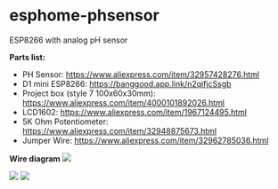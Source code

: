 # esphome-phsensor
ESP8266 with analog pH sensor

**Parts list:**
- PH Sensor: https://www.aliexpress.com/item/32957428276.html 
- D1 mini ESP8266: https://banggood.app.link/n2qifjcSsgb
- Project box (style 7 100x60x30mm): https://www.aliexpress.com/item/4000101892026.html
- LCD1602: https://www.aliexpress.com/item/1967124495.html
- 5K Ohm Potentiometer: https://www.aliexpress.com/item/32948875673.html
- Jumper Wire: https://www.aliexpress.com/item/32962785036.html

**Wire diagram**
<img src="https://i.imgur.com/YGPlxT8.png">

<img src="https://i.imgur.com/1TeZIVL.jpg">

<img src="https://i.imgur.com/W6aN1Hy.jpg">
